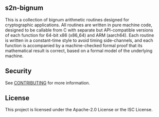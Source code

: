 ## s2n-bignum

This is a collection of bignum arithmetic routines designed for
cryptographic applications. All routines are written in pure machine
code, designed to be callable from C with separate but API-compatible
versions of each function for 64-bit x86 (x86_64) and ARM (aarch64).
Each routine is written in a constant-time style to avoid timing
side-channels, and each function is accompanied by a machine-checked
formal proof that its mathematical result is correct, based on a
formal model of the underlying machine.

## Security

See [CONTRIBUTING](CONTRIBUTING.md#security-issue-notifications) for more information.

## License

This project is licensed under the Apache-2.0 License or the ISC License.

